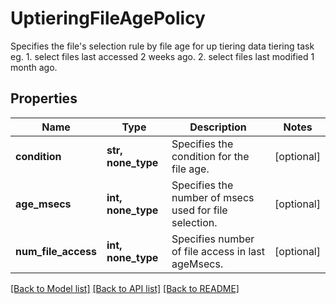 # UptieringFileAgePolicy

Specifies the file's selection rule by file age for up tiering data   tiering task eg.   1. select files last accessed 2 weeks ago.   2. select files last modified 1 month ago.

## Properties
Name | Type | Description | Notes
------------ | ------------- | ------------- | -------------
**condition** | **str, none_type** | Specifies the condition for the file age. | [optional] 
**age_msecs** | **int, none_type** | Specifies the number of msecs used for file selection. | [optional] 
**num_file_access** | **int, none_type** | Specifies number of file access in last ageMsecs. | [optional] 

[[Back to Model list]](../README.md#documentation-for-models) [[Back to API list]](../README.md#documentation-for-api-endpoints) [[Back to README]](../README.md)


